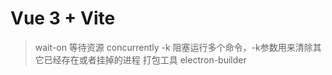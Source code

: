 # Vue 3 + Vite

> wait-on 等待资源
> concurrently  -k 阻塞运行多个命令，-k参数用来清除其它已经存在或者挂掉的进程
> 打包工具 electron-builder
